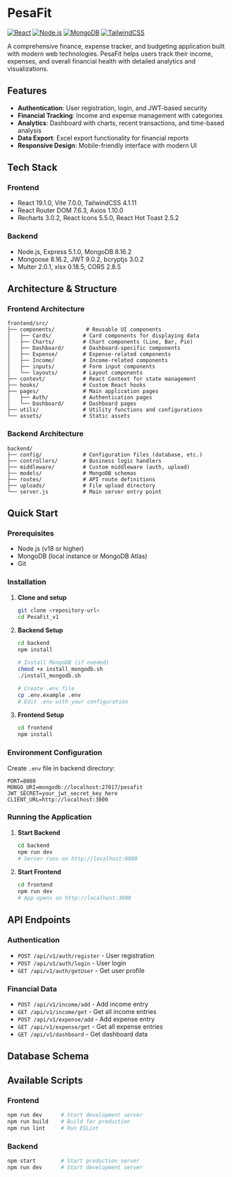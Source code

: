 # PesaFit

[![React](https://img.shields.io/badge/React-19.1.0-blue.svg)](https://reactjs.org/)
[![Node.js](https://img.shields.io/badge/Node.js-Express-green.svg)](https://nodejs.org/)
[![MongoDB](https://img.shields.io/badge/MongoDB-8.16.2-green.svg)](https://mongodb.com/)
[![TailwindCSS](https://img.shields.io/badge/TailwindCSS-4.1.11-38B2AC.svg)](https://tailwindcss.com/)

A comprehensive finance, expense tracker, and budgeting application built with modern web technologies. PesaFit helps users track their income, expenses, and overall financial health with detailed analytics and visualizations.

## Features

- **Authentication**: User registration, login, and JWT-based security
- **Financial Tracking**: Income and expense management with categories
- **Analytics**: Dashboard with charts, recent transactions, and time-based analysis
- **Data Export**: Excel export functionality for financial reports
- **Responsive Design**: Mobile-friendly interface with modern UI

## Tech Stack

### Frontend
- React 19.1.0, Vite 7.0.0, TailwindCSS 4.1.11
- React Router DOM 7.6.3, Axios 1.10.0
- Recharts 3.0.2, React Icons 5.5.0, React Hot Toast 2.5.2

### Backend
- Node.js, Express 5.1.0, MongoDB 8.16.2
- Mongoose 8.16.2, JWT 9.0.2, bcryptjs 3.0.2
- Multer 2.0.1, xlsx 0.18.5, CORS 2.8.5

## Architecture & Structure
### Frontend Architecture
```
frontend/src/
├── components/          # Reusable UI components
│   ├── Cards/          # Card components for displaying data
│   ├── Charts/         # Chart components (Line, Bar, Pie)
│   ├── Dashboard/      # Dashboard-specific components
│   ├── Expense/        # Expense-related components
│   ├── Income/         # Income-related components
│   ├── inputs/         # Form input components
│   └── layouts/        # Layout components
├── context/            # React Context for state management
├── hooks/              # Custom React hooks
├── pages/              # Main application pages
│   ├── Auth/           # Authentication pages
│   └── Dashboard/      # Dashboard pages
├── utils/              # Utility functions and configurations
└── assets/             # Static assets
```

### Backend Architecture
```
backend/
├── config/             # Configuration files (database, etc.)
├── controllers/        # Business logic handlers
├── middleware/         # Custom middleware (auth, upload)
├── models/             # MongoDB schemas
├── routes/             # API route definitions
├── uploads/            # File upload directory
└── server.js           # Main server entry point
```

## Quick Start

### Prerequisites
- Node.js (v18 or higher)
- MongoDB (local instance or MongoDB Atlas)
- Git

### Installation

1. **Clone and setup**
   ```bash
   git clone <repository-url>
   cd PesaFit_v1
   ```

2. **Backend Setup**
   ```bash
   cd backend
   npm install
   
   # Install MongoDB (if needed)
   chmod +x install_mongodb.sh
   ./install_mongodb.sh
   
   # Create .env file
   cp .env.example .env
   # Edit .env with your configuration
   ```

3. **Frontend Setup**
   ```bash
   cd frontend
   npm install
   ```

### Environment Configuration

Create `.env` file in backend directory:
```env
PORT=8080
MONGO_URI=mongodb://localhost:27017/pesafit
JWT_SECRET=your_jwt_secret_key_here
CLIENT_URL=http://localhost:3000
```

### Running the Application

1. **Start Backend**
   ```bash
   cd backend
   npm run dev
   # Server runs on http://localhost:8080
   ```

2. **Start Frontend**
   ```bash
   cd frontend
   npm run dev
   # App opens on http://localhost:3000
   ```

## API Endpoints

### Authentication
- `POST /api/v1/auth/register` - User registration
- `POST /api/v1/auth/login` - User login
- `GET /api/v1/auth/getUser` - Get user profile

### Financial Data
- `POST /api/v1/income/add` - Add income entry
- `GET /api/v1/income/get` - Get all income entries
- `POST /api/v1/expense/add` - Add expense entry
- `GET /api/v1/expense/get` - Get all expense entries
- `GET /api/v1/dashboard` - Get dashboard data

## Database Schema


## Available Scripts

### Frontend
```bash
npm run dev      # Start development server
npm run build    # Build for production
npm run lint     # Run ESLint
```

### Backend
```bash
npm start        # Start production server
npm run dev      # Start development server
```